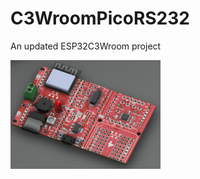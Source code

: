 # C3WroomPicoRS232
An updated ESP32C3Wroom project

<img src="pic/C3WroommBusPicoRS232.png" width=240 >

